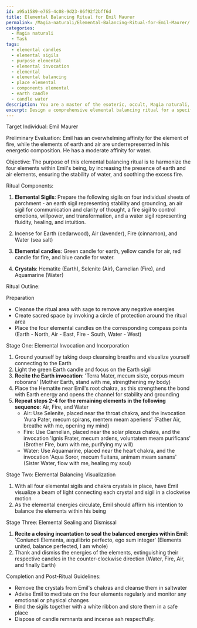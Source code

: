 ```yaml
---
id: a95a1589-e765-4c08-9d23-86f92f2bff6d
title: Elemental Balancing Ritual for Emil Maurer
permalink: /Magia-naturali/Elemental-Balancing-Ritual-for-Emil-Maurer/
categories:
  - Magia naturali
  - Task
tags:
  - elemental candles
  - elemental sigils
  - purpose elemental
  - elemental invocation
  - elemental
  - elemental balancing
  - place elemental
  - components elemental
  - earth candle
  - candle water
description: You are a master of the esoteric, occult, Magia naturali, you complete tasks to the absolute best of your ability, no matter if you think you were not trained to do the task specifically, you will attempt to do it anyways, since you have performed the tasks you are given with great mastery, accuracy, and deep understanding of what is requested. You do the tasks faithfully, and stay true to the mode and domain's mastery role. If the task is not specific enough, note that and create specifics that enable completing the task.
excerpt: Design a comprehensive elemental balancing ritual for a specific individual, utilizing the principles of Magia naturali in order to harmonize the four elements of earth, air, fire, and water within their being. Evaluate the target person's elemental affinities and imbalances, and provide detailed instructions for each stage of the ritual. Incorporate appropriate symbolism, sigils, and incantations, while ensuring the use of a proper sequence of elemental invocations to achieve equilibrium in a safe and effective manner. Include necessary precautions and guidelines for the ritual performer to ensure their own safety and the successful completion of the process.
---
```

Target Individual: Emil Maurer

Preliminary Evaluation:
Emil has an overwhelming affinity for the element of fire, while the elements of earth and air are underrepresented in his energetic composition. He has a moderate affinity for water.

Objective:
The purpose of this elemental balancing ritual is to harmonize the four elements within Emil's being, by increasing the presence of earth and air elements, ensuring the stability of water, and soothing the excess fire.

Ritual Components:
1. **Elemental Sigils**: Prepare the following sigils on four individual sheets of parchment - an earth sigil representing stability and grounding, an air sigil for communication and clarity of thought, a fire sigil to control emotions, willpower, and transformation, and a water sigil representing fluidity, healing, and intuition.

2. Incense for Earth (cedarwood), Air (lavender), Fire (cinnamon), and Water (sea salt)

3. **Elemental candles**: Green candle for earth, yellow candle for air, red candle for fire, and blue candle for water.

4. **Crystals**: Hematite (Earth), Selenite (Air), Carnelian (Fire), and Aquamarine (Water)

Ritual Outline:

Preparation
- Cleanse the ritual area with sage to remove any negative energies
- Create sacred space by invoking a circle of protection around the ritual area
- Place the four elemental candles on the corresponding compass points (Earth - North, Air - East, Fire - South, Water - West)

Stage One: Elemental Invocation and Incorporation
1. Ground yourself by taking deep cleansing breaths and visualize yourself connecting to the Earth
2. Light the green Earth candle and focus on the Earth sigil
3. **Recite the Earth invocation**: 'Terra Mater, mecum siste, corpus meum roborans' (Mother Earth, stand with me, strengthening my body)
4. Place the Hematite near Emil's root chakra, as this strengthens the bond with Earth energy and opens the channel for stability and grounding
5. **Repeat steps 2-4 for the remaining elements in the following sequence**: Air, Fire, and Water
   - Air: Use Selenite, placed near the throat chakra, and the invocation 'Aura Pater, mecum spirans, mentem meam aperiens' (Father Air, breathe with me, opening my mind)
   - Fire: Use Carnelian, placed near the solar plexus chakra, and the invocation 'Ignis Frater, mecum ardens, voluntatem meam purificans' (Brother Fire, burn with me, purifying my will)
   - Water: Use Aquamarine, placed near the heart chakra, and the invocation 'Aqua Soror, mecum fluitans, animam meam sanans' (Sister Water, flow with me, healing my soul)

Stage Two: Elemental Balancing Visualization
1. With all four elemental sigils and chakra crystals in place, have Emil visualize a beam of light connecting each crystal and sigil in a clockwise motion
2. As the elemental energies circulate, Emil should affirm his intention to balance the elements within his being

Stage Three: Elemental Sealing and Dismissal
1. **Recite a closing incantation to seal the balanced energies within Emil**: 'Coniuncti Elementa, æquilibrio perfecto, ego sum integer' (Elements united, balance perfected, I am whole)
2. Thank and dismiss the energies of the elements, extinguishing their respective candles in the counter-clockwise direction (Water, Fire, Air, and finally Earth)

Completion and Post-Ritual Guidelines:
- Remove the crystals from Emil's chakras and cleanse them in saltwater
- Advise Emil to meditate on the four elements regularly and monitor any emotional or physical changes
- Bind the sigils together with a white ribbon and store them in a safe place
- Dispose of candle remnants and incense ash respectfully.
